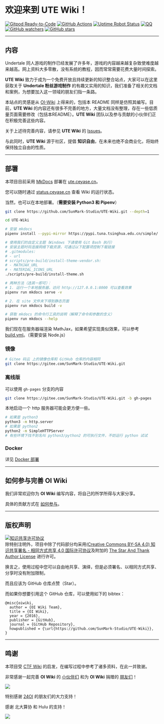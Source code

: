 # 欢迎来到 **UTE Wiki**！

[![Gitpod Ready-to-Code](https://img.shields.io/badge/Gitpod-Ready--to--Code-brightgreen?logo=gitpod&style=flat-square)](https://github.com/SunMark-Studio/UTE-Wiki)  [![GitHub Actions](https://img.shields.io/github/actions/workflow/status/SunMark-Studio/UTE-Wiki/build.yml?style=flat-square&branch=master)](https://github.com/SunMark-Studio/UTE-Wiki/actions/workflows/build.yml)  [![Uptime Robot Status](https://img.shields.io/uptimerobot/status/m781254113-3e3bac467c64fc99eafd383e.svg?style=flat-square)](https://status.ceyase.cn/) [![QQ](https://img.shields.io/badge/QQ-UTE%20Group-blu?style=flat-square&logo=tencent-qq)](https://qm.qq.com/q/UBfHjKXzIC)  [![GitHub watchers](https://img.shields.io/github/watchers/SunMark-Studio/UTE-Wiki.svg?style=social&label=Watch)](https://github.com/SunMark-Studio/UTE-Wiki)  [![GitHub stars](https://img.shields.io/github/stars/SunMark-Studio/UTE-Wiki.svg?style=social&label=Stars)](https://github.com/SunMark-Studio/UTE-Wiki)

* * *

## 内容

Undertale 同人游戏的制作已经发展了许多年，游戏的内容越来越复杂致使难度越来越高。网上资料大多零散，没有系统的教程，因而常常需要花费大量时间探索。

**UTE Wiki** 致力于成为一个免费开放且持续更新的知识整合站点，大家可以在这里获取关于 **Undertale 粉丝游戏制作** 的有趣又实用的知识，我们准备了相关的文档和案例，为想要加入这一领域的朋友们指一条路。

本站点的灵感是从 [OI-Wiki](https://oi-wiki.org/) 上得来的，包括本 README 同样是仿照其编写。目前，**UTE Wiki** 的内容还有很多不完善的地方，大量文档没有整理，存在一些低质量页面需要修改（包括本README）。**UTE Wiki** 团队以及参与贡献的小伙伴们正在积极完善这些内容。

关于上述待完善内容，请参见 **UTE Wiki** 的 [Issues](https://github.com/SunMark-Studio/UTE-Wiki/issues)。

与此同时，**UTE Wiki** 源于社区，提倡 **知识自由**，在未来也绝不会商业化，将始终保持独立自由的性质。

* * *

## 部署

本项目目前采用 [MkDocs](https://github.com/mkdocs/mkdocs) 部署在 [ute.ceyase.cn](https://ute.ceyase.cn)。

您可以随时通过 [status.ceyase.cn](https://status.ceyase.cn) 查看 Wiki 的运行状态。

当然，也可以在本地部署。（**需要安装 Python3 和 Pipenv**）

```bash
git clone https://github.com/SunMark-Studio/UTE-Wiki.git --depth=1

cd UTE-Wiki

# 安装 mkdocs
pipenv install --pypi-mirror https://pypi.tuna.tsinghua.edu.cn/simple/

# 使用我们的自定义主题（Windows 下请使用 Git Bash 执行）
# 安装主题时将连接网络下载资源，可通过以下配置项控制下载链接
# .gitmodules:
# - url
# scripts/pre-build/install-theme-vendor.sh:
# - MATHJAX_URL
# - MATERIAL_ICONS_URL
./scripts/pre-build/install-theme.sh

# 两种方法（选其一即可）：
# 1. 运行一个本地服务器，访问 http://127.0.0.1:8000 可以查看效果
pipenv run mkdocs serve -v

# 2. 在 site 文件夹下得到静态页面
pipenv run mkdocs build -v

# 获取 mkdocs 的命令行工具的说明（解释了命令和参数的含义）
pipenv run mkdocs --help
```

我们现在在服务器端渲染 MathJax，如果希望实现类似效果，可以参考 [build.yml](https://github.com/SunMark-Studio/UTE-Wiki/blob/master/.github/workflows/build.yml)。（需要安装 Node.js）

### 镜像

```bash
# Gitee 码云 上的镜像仓库和 GitHub 仓库的内容相同
git clone https://gitee.com/SunMark-Studio/UTE-Wiki.git
```

### 离线版

可以使用 `gh-pages` 分支的内容

```bash
git clone https://gitee.com/SunMark-Studio/UTE-Wiki.git -b gh-pages
```

本地启动一个 http 服务器可能会更方便一些。

```bash
# 如果是 python3
python3 -m http.server
# 如果是 python2
python2 -m SimpleHTTPServer
# 有些环境下找不到名叫 python3/python2 的可执行文件，不妨运行 python 试试
```

### Docker

详见 [Docker 部署](https://oi-wiki.org/intro/docker-deploy/)

* * *

## 如何参与完善 OI Wiki

我们非常欢迎你为 **OI Wiki** 编写内容，将自己的所学所得与大家分享。

具体的贡献方式在 [如何参与](https://oi-wiki.org/intro/htc/)。

* * *

## 版权声明

<a rel="license" href="https://creativecommons.org/licenses/by-sa/4.0/"><img alt="知识共享许可协议" style="border-width:0" src="https://i.creativecommons.org/l/by-sa/4.0/88x31.png" /></a><br />除特别注明外，项目中除了代码部分均采用<a rel="license" href="https://creativecommons.org/licenses/by-sa/4.0/deed.zh">(Creative Commons BY-SA 4.0) 知识共享署名 - 相同方式共享 4.0 国际许可协议</a>及附加的 [The Star And Thank Author License](https://github.com/zTrix/sata-license) 进行许可。

换言之，使用过程中您可以自由地共享、演绎，但是必须署名、以相同方式共享、分享时没有附加限制，

而且应该为 GitHub 仓库点赞（Star）。

而如果你想要引用这个 GitHub 仓库，可以使用如下的 bibtex：

    @misc{oiwiki,
      author = {OI Wiki Team},
      title = {OI Wiki},
      year = {2016},
      publisher = {GitHub},
      journal = {GitHub Repository},
      howpublished = {\url{https://github.com/SunMark-Studio/UTE-Wiki}},
    }

* * *

## 鸣谢

本项目受 [CTF Wiki](https://ctf-wiki.org/) 的启发，在编写过程中参考了诸多资料，在此一并致谢。

非常感谢一起完善 **OI Wiki** 的 [小伙伴们](https://github.com/SunMark-Studio/UTE-Wiki/graphs/contributors) 和为 **OI Wiki** 捐赠的 [朋友们](https://oi-wiki.org/intro/thanks/)！

<a href="https://github.com/SunMark-Studio/UTE-Wiki/graphs/contributors"><img src="https://opencollective.com/oi-wiki/contributors.svg?width=890&button=false" /></a>

特别感谢 [24OI](https://github.com/24OI) 的朋友们的大力支持！

<!-- <img src='https://i.loli.net/2018/12/07/5c0a6e4c31b30.png' alt='QVQNetWork' width=233>
鸣谢 QVQNetwork 赞助的服务器。 -->

感谢 北大算协 和 Hulu 的支持！

![](https://assets.pcmag.com/media/images/560767-hulu.png?width=333&height=245)